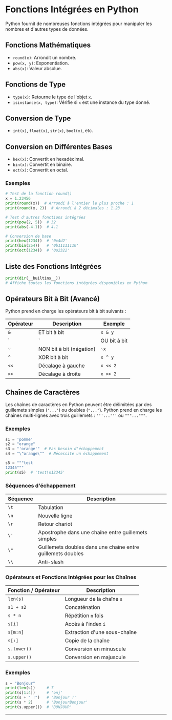 # Fonctions Intégrées en Python

Python fournit de nombreuses fonctions intégrées pour manipuler les nombres et d'autres types de données.

## Fonctions Mathématiques
- `round(x)`: Arrondit un nombre.
- `pow(x, y)`: Exponentiation.
- `abs(x)`: Valeur absolue.

## Fonctions de Type
- `type(x)`: Retourne le type de l'objet `x`.
- `isinstance(x, type)`: Vérifie si `x` est une instance du type donné.

## Conversion de Type
- `int(x)`, `float(x)`, `str(x)`, `bool(x)`, etc.

## Conversion en Différentes Bases
- `hex(x)`: Convertit en hexadécimal.
- `bin(x)`: Convertit en binaire.
- `oct(x)`: Convertit en octal.

### Exemples
```python
# Test de la fonction round()
x = 1.23456
print(round(x))  # Arrondi à l'entier le plus proche : 1
print(round(x, 2))  # Arrondi à 2 décimales : 1.23

# Test d'autres fonctions intégrées
print(pow(2, 5))  # 32
print(abs(-4.1))  # 4.1

# Conversion de base
print(hex(1234))  # '0x4d2'
print(bin(254))   # '0b11111110'
print(oct(1234))  # '0o2322'
```

## Liste des Fonctions Intégrées
```python
print(dir(__builtins__))
# Affiche toutes les fonctions intégrées disponibles en Python
```

## Opérateurs Bit à Bit (Avancé)
Python prend en charge les opérateurs bit à bit suivants :

| Opérateur | Description                 | Exemple          |
|------------|-----------------------------|------------------|
| `&`       | ET bit à bit               | `x & y`         |
| `|`       | OU bit à bit              | `x | y`         |
| `~`       | NON bit à bit (négation)  | `~x`            |
| `^`       | XOR bit à bit              | `x ^ y`         |
| `<<`      | Décalage à gauche         | `x << 2`        |
| `>>`      | Décalage à droite        | `x >> 2`        |

## Chaînes de Caractères
Les chaînes de caractères en Python peuvent être délimitées par des guillemets simples (`'...'`) ou doubles (`"..."`). Python prend en charge les chaînes multi-lignes avec trois guillemets : `'''...'''` ou `"""..."""`.

### Exemples
```python
s1 = 'pomme'
s2 = "orange"
s3 = "'orange'"  # Pas besoin d'échappement
s4 = "\"orange\""  # Nécessite un échappement

s5 = """test
12345"""
print(s5)  # 'test\n12345'
```

### Séquences d'échappement
| Séquence | Description |
|-----------|-------------|
| `\t`      | Tabulation |
| `\n`      | Nouvelle ligne |
| `\r`      | Retour chariot |
| `\'`      | Apostrophe dans une chaîne entre guillemets simples |
| `\"`      | Guillemets doubles dans une chaîne entre guillemets doubles |
| `\\`      | Anti-slash |

### Opérateurs et Fonctions Intégrées pour les Chaînes
| Fonction / Opérateur | Description |
|----------------------|-------------|
| `len(s)`            | Longueur de la chaîne `s` |
| `s1 + s2`           | Concaténation |
| `s * n`             | Répétition `n` fois |
| `s[i]`              | Accès à l'index `i` |
| `s[m:n]`            | Extraction d'une sous-chaîne |
| `s[:]`              | Copie de la chaîne |
| `s.lower()`         | Conversion en minuscule |
| `s.upper()`         | Conversion en majuscule |

### Exemples
```python
s = "Bonjour"
print(len(s))     # 7
print(s[1:4])     # 'onj'
print(s + " !")   # 'Bonjour !'
print(s * 2)      # 'BonjourBonjour'
print(s.upper())  # 'BONJOUR'
```

---
